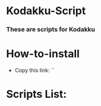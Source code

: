 # Kodakku-Script

### These are scripts for Kodakku


# How-to-install


- Copy this link: ``

#

# Scripts List:

